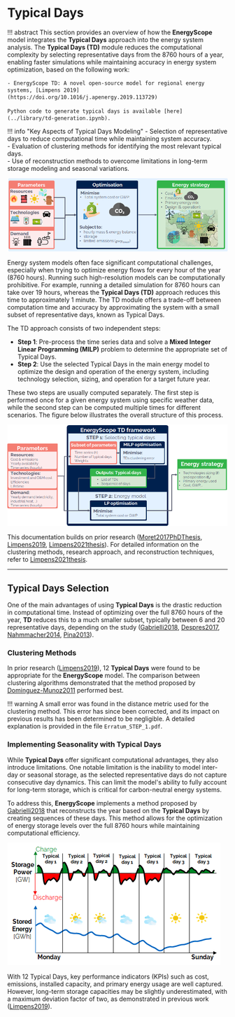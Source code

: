 # Typical Days

!!! abstract
    This section provides an overview of how the **EnergyScope** model integrates the **Typical Days** approach into the energy system analysis. The **Typical Days (TD)** module reduces the computational complexity by selecting representative days from the 8760 hours of a year, enabling faster simulations while maintaining accuracy in energy system optimization, based on the following work:

    - EnergyScope TD: A novel open-source model for regional energy systems, [Limpens 2019](https://doi.org/10.1016/j.apenergy.2019.113729)
    
    Python code to generate typical days is available [here](../library/td-generation.ipynb).

!!! info "Key Aspects of Typical Days Modeling"
    - Selection of representative days to reduce computational time while maintaining system accuracy.  
    - Evaluation of clustering methods for identifying the most relevant typical days.  
    - Use of reconstruction methods to overcome limitations in long-term storage modeling and seasonal variations.  


![Overview of the LP modeling framework](../explanation/images/ESTD/model_formulation/chp_estd_overview.png)

Energy system models often face significant computational challenges, especially when trying to optimize energy flows for every hour of the year (8760 hours). Running such high-resolution models can be computationally prohibitive. For example, running a detailed simulation for 8760 hours can take over 19 hours, whereas the **Typical Days (TD)** approach reduces this time to approximately 1 minute. The TD module offers a trade-off between computation time and accuracy by approximating the system with a small subset of representative days, known as Typical Days.

The TD approach consists of two independent steps:

- **Step 1**: Pre-process the time series data and solve a **Mixed Integer Linear Programming (MILP)** problem to determine the appropriate set of Typical Days.
- **Step 2**: Use the selected Typical Days in the main energy model to optimize the design and operation of the energy system, including technology selection, sizing, and operation for a target future year.

These two steps are usually computed separately. The first step is performed once for a given energy system using specific weather data, while the second step can be computed multiple times for different scenarios. The figure below illustrates the overall structure of this process.

![Overview of the EnergyScope TD framework in two steps](../explanation/images/ESTD/model_formulation/meth_process_structure.png)

This documentation builds on prior research ([Moret2017PhDThesis](https://doi.org/10.5075/EPFL-THESIS-7961), [Limpens2019](https://doi.org/10.1016/j.apenergy.2019.113729), [Limpens2021thesis](https://doi.org/10.13140/RG.2.2.25755.18724)). For detailed information on the clustering methods, research approach, and reconstruction techniques, refer to [Limpens2021thesis](https://doi.org/10.13140/RG.2.2.25755.18724).

---

## Typical Days Selection

One of the main advantages of using **Typical Days** is the drastic reduction in computational time. Instead of optimizing over the full 8760 hours of the year, **TD** reduces this to a much smaller subset, typically between 6 and 20 representative days, depending on the study ([Gabrielli2018](https://doi.org/10.1016/j.apenergy.2017.12.070), [Despres2017](https://doi.org/10.1016/j.eneco.2016.03.006), [Nahmmacher2014](https://doi.org/10.1016/j.energy.2016.06.081), [Pina2013](https://doi.org/10.1016/j.apenergy.2013.05.074)).

### Clustering Methods

In prior research ([Limpens2019](https://doi.org/10.1016/j.apenergy.2019.113729)), 12 **Typical Days** were found to be appropriate for the **EnergyScope** model. The comparison between clustering algorithms demonstrated that the method proposed by [Dominguez-Munoz2011](https://doi.org/10.1016/j.enbuild.2011.07.024) performed best.

!!! warning
    A small error was found in the distance metric used for the clustering method. This error has since been corrected, and its impact on previous results has been determined to be negligible. A detailed explanation is provided in the file `Erratum_STEP_1.pdf`.

### Implementing Seasonality with Typical Days

While **Typical Days** offer significant computational advantages, they also introduce limitations. One notable limitation is the inability to model inter-day or seasonal storage, as the selected representative days do not capture consecutive day dynamics. This can limit the model's ability to fully account for long-term storage, which is critical for carbon-neutral energy systems.

To address this, **EnergyScope** implements a method proposed by [Gabrielli2018](https://doi.org/10.1016/j.apenergy.2017.12.070) that reconstructs the year based on the **Typical Days** by creating sequences of these days. This method allows for the optimization of energy storage levels over the full 8760 hours while maintaining computational efficiency.

![Illustration of the typical days reconstruction method](../explanation/images/ESTD/model_formulation/gabrielli.png)

With 12 Typical Days, key performance indicators (KPIs) such as cost, emissions, installed capacity, and primary energy usage are well captured. However, long-term storage capacities may be slightly underestimated, with a maximum deviation factor of two, as demonstrated in previous work ([Limpens2019](https://doi.org/10.1016/j.apenergy.2019.113729)).
